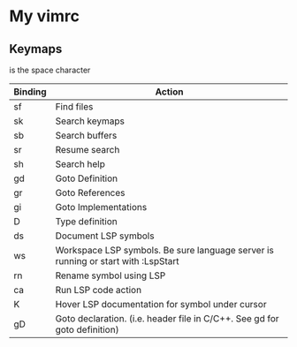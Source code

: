 # My vimrc

## Keymaps

<leader> is the space character

| Binding | Action |
| --- | --- |
| sf | Find files |
| sk | Search keymaps |
| sb | Search buffers |
| sr | Resume search |
| sh | Search help |
| gd | Goto Definition |
| gr | Goto References |
| gi | Goto Implementations |
| <leader>D | Type definition |
| <leader>ds | Document LSP symbols |
| <leader>ws | Workspace LSP symbols. Be sure language server is running or start with :LspStart <langservername> |
| <leader>rn | Rename symbol using LSP |
| <leader>ca | Run LSP code action |
| K | Hover LSP documentation for symbol under cursor |
| gD | Goto declaration. (i.e. header file in C/C++. See gd for goto definition) |